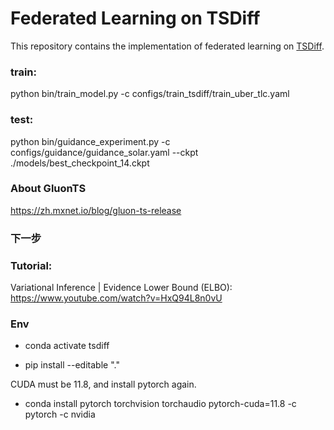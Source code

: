 # Federated Learning on TSDiff

This repository contains the implementation of federated learning on [TSDiff](https://github.com/amazon-science/unconditional-time-series-diffusion).

### train:

python bin/train_model.py -c configs/train_tsdiff/train_uber_tlc.yaml

### test:
python bin/guidance_experiment.py -c configs/guidance/guidance_solar.yaml --ckpt ./models/best_checkpoint_14.ckpt

### About GluonTS
https://zh.mxnet.io/blog/gluon-ts-release

### 下一步



### Tutorial: 
Variational Inference | Evidence Lower Bound (ELBO): https://www.youtube.com/watch?v=HxQ94L8n0vU

### Env

- conda activate tsdiff

- pip install --editable "."

CUDA must be 11.8, and install pytorch again.

- conda install pytorch torchvision torchaudio pytorch-cuda=11.8 -c pytorch -c nvidia